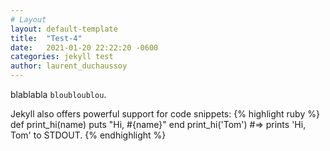 ```yaml
---
# Layout
layout: default-template
title:  "Test-4"
date:   2021-01-20 22:22:20 -0600
categories: jekyll test
author: laurent_duchaussoy
---
```

blablabla `bloubloublou`.

Jekyll also offers powerful support for code snippets:
{% highlight ruby %}
def print_hi(name)
  puts "Hi, #{name}"
end
print_hi('Tom')
#=> prints 'Hi, Tom' to STDOUT.
{% endhighlight %}